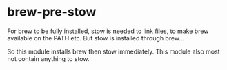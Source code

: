 # brew-pre-stow

For brew to be fully installed, stow is needed to link files, to make brew
available on the PATH etc. But stow is installed through brew...

So this module installs brew then stow immediately. This module also most not
contain anything to stow.
